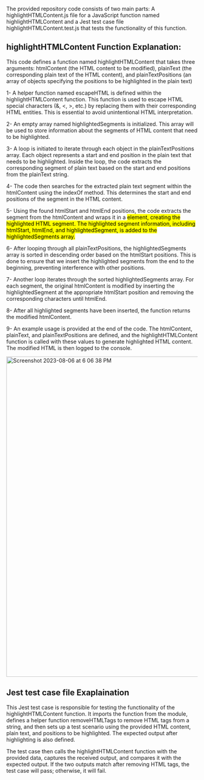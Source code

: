 The provided repository code consists of two main parts: A highlightHTMLContent.js file for a JavaScript function named highlightHTMLContent and a Jest test case  file highlightHTMLContent.test.js that tests the functionality of this function. 

## highlightHTMLContent Function Explanation:

This code defines a function named highlightHTMLContent that takes three arguments: htmlContent (the HTML content to be modified), plainText (the corresponding plain text of the HTML content), and plainTextPositions (an array of objects specifying the positions to be highlighted in the plain text)

1- A helper function named escapeHTML is defined within the highlightHTMLContent function. This function is used to escape HTML special characters (&, <, >, etc.) by replacing them with their corresponding HTML entities. This is essential to avoid unintentional HTML interpretation.

2- An empty array named highlightedSegments is initialized. This array will be used to store information about the segments of HTML content that need to be highlighted.

3- A loop is initiated to iterate through each object in the plainTextPositions array. Each object represents a start and end position in the plain text that needs to be highlighted.
Inside the loop, the code extracts the corresponding segment of plain text based on the start and end positions from the plainText string.

4- The code then searches for the extracted plain text segment within the htmlContent using the indexOf method. This determines the start and end positions of the segment in the HTML content.

5- Using the found htmlStart and htmlEnd positions, the code extracts the segment from the htmlContent and wraps it in a <mark> element, creating the highlighted HTML segment. The highlighted segment information, including htmlStart, htmlEnd, and highlightedSegment, is added to the highlightedSegments array.

6-  After looping through all plainTextPositions, the highlightedSegments array is sorted in descending order based on the htmlStart positions. This is done to ensure that we insert the highlighted segments from the end to the beginning, preventing interference with other positions.

7- Another loop iterates through the sorted highlightedSegments array. For each segment, the original htmlContent is modified by inserting the highlightedSegment at the appropriate htmlStart position and removing the corresponding characters until htmlEnd.

8- After all highlighted segments have been inserted, the function returns the modified htmlContent.

9- An example usage is provided at the end of the code. The htmlContent, plainText, and plainTextPositions are defined, and the highlightHTMLContent function is called with these values to generate highlighted HTML content. The modified HTML is then logged to the console.


<img width="845" alt="Screenshot 2023-08-06 at 6 06 38 PM" src="https://github.com/Ishalohia/assignment-question-2/assets/104261885/887a6bf5-59c1-42ce-b162-ca482de1a059">


## Jest test case file Exaplaination

This Jest test case is responsible for testing the functionality of the highlightHTMLContent function. It imports the function from the module, defines a helper function removeHTMLTags to remove HTML tags from a string, and then sets up a test scenario using the provided HTML content, plain text, and positions to be highlighted. The expected output after highlighting is also defined.

The test case then calls the highlightHTMLContent function with the provided data, captures the received output, and compares it with the expected output. If the two outputs match after removing HTML tags, the test case will pass; otherwise, it will fail.

